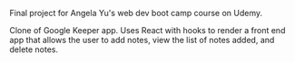 Final project for Angela Yu's web dev boot camp course on Udemy.

Clone of Google Keeper app. Uses React with hooks to render a front end app that allows the user to add notes, view the list of notes added, and delete notes.
